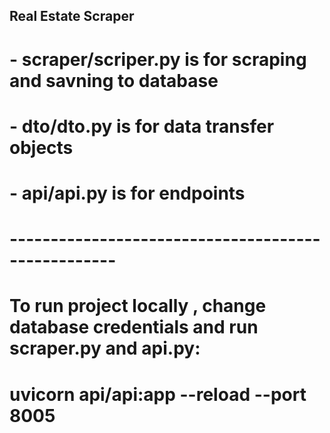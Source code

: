 ## Real Estate Scraper

# - scraper/scriper.py is for scraping and savning to database 

# - dto/dto.py is for data transfer objects

# - api/api.py is for endpoints


# ---------------------------------------------------

# To run project locally , change database credentials and run scraper.py and api.py:

# uvicorn api/api:app --reload --port 8005